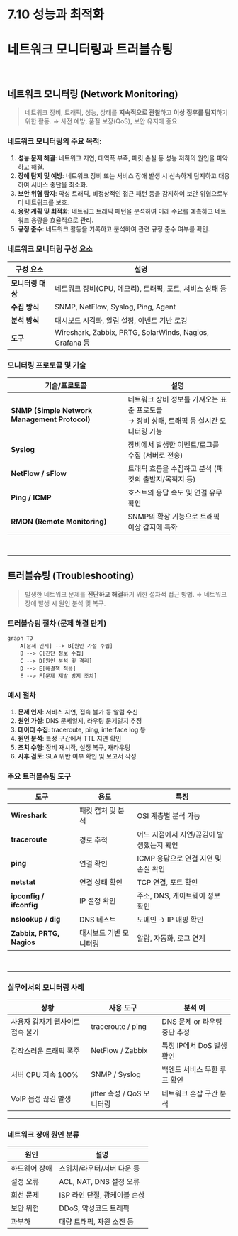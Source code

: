 # 7.10 성능과 최적화

# 네트워크 모니터링과 트러블슈팅

</br>

## 네트워크 모니터링 (Network Monitoring)

> 네트워크 장비, 트래픽, 성능, 상태를 **지속적으로 관찰**하고 **이상 징후를 탐지**하기 위한 활동.
> ⇒ 사전 예방, 품질 보장(QoS), 보안 유지에 중요.

### 네트워크 모니터링의 주요 목적:
1. **성능 문제 해결**: 네트워크 지연, 대역폭 부족, 패킷 손실 등 성능 저하의 원인을 파악하고 해결. 
2. **장애 탐지 및 예방**: 네트워크 장비 또는 서비스 장애 발생 시 신속하게 탐지하고 대응하여 서비스 중단을 최소화. 
3. **보안 위협 탐지**: 악성 트래픽, 비정상적인 접근 패턴 등을 감지하여 보안 위협으로부터 네트워크를 보호. 
4. **용량 계획 및 최적화**: 네트워크 트래픽 패턴을 분석하여 미래 수요를 예측하고 네트워크 용량을 효율적으로 관리. 
5. **규정 준수**: 네트워크 활동을 기록하고 분석하여 관련 규정 준수 여부를 확인. 

### 네트워크 모니터링 구성 요소

| 구성 요소       | 설명                                                     |
| ----------- | ------------------------------------------------------ |
| **모니터링 대상** | 네트워크 장비(CPU, 메모리), 트래픽, 포트, 서비스 상태 등                   |
| **수집 방식**   | SNMP, NetFlow, Syslog, Ping, Agent                     |
| **분석 방식**   | 대시보드 시각화, 알림 설정, 이벤트 기반 로깅                             |
| **도구**      | Wireshark, Zabbix, PRTG, SolarWinds, Nagios, Grafana 등 |


### 모니터링 프로토콜 및 기술

| 기술/프로토콜                                       | 설명                                                     |
| --------------------------------------------- | ------------------------------------------------------ |
| **SNMP (Simple Network Management Protocol)** | 네트워크 장비 정보를 가져오는 표준 프로토콜<br>→ 장비 상태, 트래픽 등 실시간 모니터링 가능 |
| **Syslog**                                    | 장비에서 발생한 이벤트/로그를 수집 (서버로 전송)                           |
| **NetFlow / sFlow**                           | 트래픽 흐름을 수집하고 분석 (패킷의 출발지/목적지 등)                        |
| **Ping / ICMP**                               | 호스트의 응답 속도 및 연결 유무 확인                                  |
| **RMON (Remote Monitoring)**                  | SNMP의 확장 기능으로 트래픽 이상 감지에 특화                            |

</br>

---
## 트러블슈팅 (Troubleshooting)

> 발생한 네트워크 문제를 **진단하고 해결**하기 위한 절차적 접근 방법.
> ⇒ 네트워크 장애 발생 시 원인 분석 및 복구.

### 트러블슈팅 절차 (문제 해결 단계)

```mermaid
graph TD
    A[문제 인지] --> B[원인 가설 수립]
    B --> C[진단 정보 수집]
    C --> D[원인 분석 및 격리]
    D --> E[해결책 적용]
    E --> F[문제 재발 방지 조치]
```

### 예시 절차

1. **문제 인지**: 서비스 지연, 접속 불가 등 알림 수신
2. **원인 가설**: DNS 문제일지, 라우팅 문제일지 추정
3. **데이터 수집**: traceroute, ping, interface log 등
4. **원인 분석**: 특정 구간에서 TTL 지연 확인
5. **조치 수행**: 장비 재시작, 설정 복구, 재라우팅
6. **사후 검토**: SLA 위반 여부 확인 및 보고서 작성

### 주요 트러블슈팅 도구

| 도구                       | 용도           | 특징                      |
| ------------------------ | ------------ | ----------------------- |
| **Wireshark**            | 패킷 캡처 및 분석   | OSI 계층별 분석 가능           |
| **traceroute**           | 경로 추적        | 어느 지점에서 지연/끊김이 발생했는지 확인 |
| **ping**                 | 연결 확인        | ICMP 응답으로 연결 지연 및 손실 확인 |
| **netstat**              | 연결 상태 확인     | TCP 연결, 포트 확인           |
| **ipconfig / ifconfig**  | IP 설정 확인     | 주소, DNS, 게이트웨이 정보 확인    |
| **nslookup / dig**       | DNS 테스트      | 도메인 → IP 매핑 확인          |
| **Zabbix, PRTG, Nagios** | 대시보드 기반 모니터링 | 알람, 자동화, 로그 연계          |

</br>

---

### 실무에서의 모니터링 사례

| 상황                 | 사용 도구                | 분석 예                |
| ------------------ | -------------------- | ------------------- |
| 사용자 갑자기 웹사이트 접속 불가 | traceroute / ping    | DNS 문제 or 라우팅 중단 추정 |
| 갑작스러운 트래픽 폭주       | NetFlow / Zabbix     | 특정 IP에서 DoS 발생 확인   |
| 서버 CPU 지속 100%     | SNMP / Syslog        | 백엔드 서비스 무한 루프 확인    |
| VoIP 음성 끊김 발생      | jitter 측정 / QoS 모니터링 | 네트워크 혼잡 구간 분석       |

---

### 네트워크 장애 원인 분류

| 원인      | 설명                  |
| ------- | ------------------- |
| 하드웨어 장애 | 스위치/라우터/서버 다운 등     |
| 설정 오류   | ACL, NAT, DNS 설정 오류 |
| 회선 문제   | ISP 라인 단절, 광케이블 손상  |
| 보안 위협   | DDoS, 악성코드 트래픽      |
| 과부하     | 대량 트래픽, 자원 소진 등     |